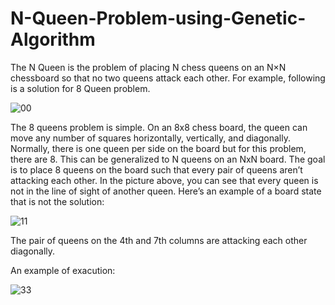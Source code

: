 # N-Queen-Problem-using-Genetic-Algorithm
The N Queen is the problem of placing N chess queens on an N×N chessboard so that no two queens attack each other. For example, following is a solution for 8 Queen problem.


![00](https://user-images.githubusercontent.com/45950266/152677909-abcde0d0-7803-4acf-b1ff-635d723c7efc.png)


The 8 queens problem is simple. On an 8x8 chess board, the queen can move any number of squares horizontally, vertically, and diagonally. Normally, there is one queen per side on the board but for this problem, there are 8. This can be generalized to N queens on an NxN board. The goal is to place 8 queens on the board such that every pair of queens aren’t attacking each other. In the picture above, you can see that every queen is not in the line of sight of another queen. Here’s an example of a board state that is not the solution:


![11](https://user-images.githubusercontent.com/45950266/152678001-9c29554c-be81-4ae7-852a-5308c3028b30.png)


The pair of queens on the 4th and 7th columns are attacking each other diagonally.

An example of exacution:

![33](https://user-images.githubusercontent.com/45950266/152678508-a8ecc808-0d65-4e75-a756-7474f7a19da8.png)
